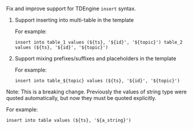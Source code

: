 Fix and improve support for TDEngine `insert` syntax.

1. Support inserting into multi-table in the template

   For example:

   `insert into table_1 values (${ts}, '${id}', '${topic}')
   table_2 values (${ts}, '${id}', '${topic}')`

2. Support mixing prefixes/suffixes and placeholders in the template

   For example:

   `insert into table_${topic} values (${ts}, '${id}', '${topic}')`

Note: This is a breaking change. Previously the values of string type were quoted automatically, but now they must be quoted explicitly.

For example:

`insert into table values (${ts}, '${a_string}')`
